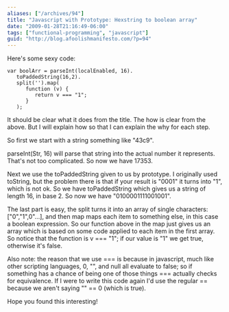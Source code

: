 ```yaml
---
aliases: ["/archives/94"]
title: "Javascript with Prototype: Hexstring to boolean array"
date: "2009-01-28T21:16:49-06:00"
tags: ["functional-programming", "javascript"]
guid: "http://blog.afoolishmanifesto.com/?p=94"
---
```

Here's some sexy code:

    var boolArr = parseInt(localEnabled, 16).
       toPaddedString(16,2).
       split('').map(
          function (v) {
             return v === "1";
          }
       );

It should be clear what it does from the title. The how is clear from the above. But I will explain how so that I can explain the why for each step.

So first we start with a string something like "43c9".

parseInt(Str, 16) will parse that string into the actual number it represents. That's not too complicated. So now we have 17353.

Next we use the toPaddedString given to us by prototype. I originally used toString, but the problem there is that if your result is "0001" it turns into "1", which is not ok. So we have toPaddedString which gives us a string of length 16, in base 2. So now we have "0100001111001001".

The last part is easy, the split turns it into an array of single characters: ["0","1",0"...], and then map maps each item to something else, in this case a boolean expression. So our function above in the map just gives us an array which is based on some code applied to each item in the first array. So notice that the function is v === "1"; if our value is "1" we get true, otherwise it's false.

Also note: the reason that we use === is because in javascript, much like other scripting languages, 0, "", and null all evaluate to false; so if something has a chance of being one of those things === actually checks for equivalence. If I were to write this code again I'd use the regular == because we aren't saying "" == 0 (which is true).

Hope you found this interesting!
